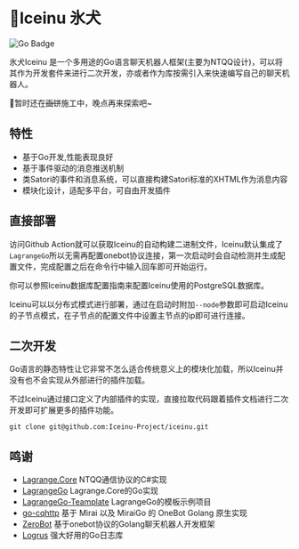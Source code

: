 # 🧊Iceinu 氷犬

![Go Badge](https://img.shields.io/badge/Go-1.22%2B-cyan?logo=go)

氷犬Iceinu 是一个多用途的Go语言聊天机器人框架(主要为NTQQ设计)，可以将其作为开发套件来进行二次开发，亦或者作为库按需引入来快速编写自己的聊天机器人。

🚧暂时还在~~画饼~~施工中，晚点再来探索吧~

## 特性

- 基于Go开发,性能表现良好
- 基于事件驱动的消息推送机制
- 类Satori的事件和消息系统，可以直接构建Satori标准的XHTML作为消息内容
- 模块化设计，适配多平台，可自由开发插件

## 直接部署

访问Github Action就可以获取Iceinu的自动构建二进制文件，Iceinu默认集成了`LagrangeGo`所以无需再配置onebot协议连接，第一次启动时会自动检测并生成配置文件，完成配置之后在命令行中输入回车即可开始运行。

你可以参照Iceinu数据库配置指南来配置Iceinu使用的PostgreSQL数据库。

Iceinu可以以分布式模式进行部署，通过在启动时附加`--node`参数即可启动Iceinu的子节点模式，在子节点的配置文件中设置主节点的ip即可进行连接。

## 二次开发

Go语言的静态特性让它非常不怎么适合传统意义上的模块化加载，所以Iceinu并没有也不会实现从外部进行的插件加载。

不过Iceinu通过接口定义了内部插件的实现，直接拉取代码跟着插件文档进行二次开发即可扩展更多的插件功能。

```shell
git clone git@github.com:Iceinu-Project/iceinu.git
```

## 鸣谢

- [Lagrange.Core](https://github.com/LagrangeDev/Lagrange.Core) NTQQ通信协议的C#实现
- [LagrangeGo](https://github.com/LagrangeDev/LagrangeGo) Lagrange.Core的Go实现
- [LagrangeGo-Teamplate](https://github.com/ExquisiteCore/LagrangeGo-Template) LagrangeGo的模板示例项目
- [go-cqhttp](https://github.com/Mrs4s/go-cqhttp) 基于 Mirai 以及 MiraiGo 的 OneBot Golang 原生实现
- [ZeroBot](https://github.com/wdvxdr1123/ZeroBot) 基于onebot协议的Golang聊天机器人开发框架
- [Logrus](https://github.com/sirupsen/logrus) 强大好用的Go日志库